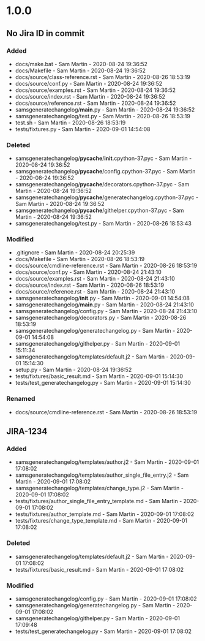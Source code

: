 # 1.0.0

## No Jira ID in commit

### Added

 - docs/make.bat - Sam Martin - 2020-08-24 19:36:52
 - docs/Makefile - Sam Martin - 2020-08-24 19:36:52
 - docs/source/class-reference.rst - Sam Martin - 2020-08-26 18:53:19
 - docs/source/conf.py - Sam Martin - 2020-08-24 19:36:52
 - docs/source/examples.rst - Sam Martin - 2020-08-24 19:36:52
 - docs/source/index.rst - Sam Martin - 2020-08-24 19:36:52
 - docs/source/reference.rst - Sam Martin - 2020-08-24 19:36:52
 - samsgeneratechangelog/__main__.py - Sam Martin - 2020-08-24 19:36:52
 - samsgeneratechangelog/test.py - Sam Martin - 2020-08-26 18:53:19
 - test.sh - Sam Martin - 2020-08-26 18:53:19
 - tests/fixtures.py - Sam Martin - 2020-09-01 14:54:08

### Deleted

 - samsgeneratechangelog/__pycache__/__init__.cpython-37.pyc - Sam Martin - 2020-08-24 19:36:52
 - samsgeneratechangelog/__pycache__/config.cpython-37.pyc - Sam Martin - 2020-08-24 19:36:52
 - samsgeneratechangelog/__pycache__/decorators.cpython-37.pyc - Sam Martin - 2020-08-24 19:36:52
 - samsgeneratechangelog/__pycache__/generatechangelog.cpython-37.pyc - Sam Martin - 2020-08-24 19:36:52
 - samsgeneratechangelog/__pycache__/githelper.cpython-37.pyc - Sam Martin - 2020-08-24 19:36:52
 - samsgeneratechangelog/test.py - Sam Martin - 2020-08-26 18:53:43

### Modified

 - .gitignore - Sam Martin - 2020-08-24 20:25:39
 - docs/Makefile - Sam Martin - 2020-08-26 18:53:19
 - docs/source/cmdline-reference.rst - Sam Martin - 2020-08-26 18:53:19
 - docs/source/conf.py - Sam Martin - 2020-08-24 21:43:10
 - docs/source/examples.rst - Sam Martin - 2020-08-24 21:43:10
 - docs/source/index.rst - Sam Martin - 2020-08-26 18:53:19
 - docs/source/reference.rst - Sam Martin - 2020-08-24 21:43:10
 - samsgeneratechangelog/__init__.py - Sam Martin - 2020-09-01 14:54:08
 - samsgeneratechangelog/__main__.py - Sam Martin - 2020-08-24 21:43:10
 - samsgeneratechangelog/config.py - Sam Martin - 2020-08-24 21:43:10
 - samsgeneratechangelog/decorators.py - Sam Martin - 2020-08-26 18:53:19
 - samsgeneratechangelog/generatechangelog.py - Sam Martin - 2020-09-01 14:54:08
 - samsgeneratechangelog/githelper.py - Sam Martin - 2020-09-01 15:11:34
 - samsgeneratechangelog/templates/default.j2 - Sam Martin - 2020-09-01 15:14:30
 - setup.py - Sam Martin - 2020-08-24 19:36:52
 - tests/fixtures/basic_result.md - Sam Martin - 2020-09-01 15:14:30
 - tests/test_generatechangelog.py - Sam Martin - 2020-09-01 15:14:30

### Renamed

 - docs/source/cmdline-reference.rst - Sam Martin - 2020-08-26 18:53:19

## JIRA-1234

### Added

 - samsgeneratechangelog/templates/author.j2 - Sam Martin - 2020-09-01 17:08:02
 - samsgeneratechangelog/templates/author_single_file_entry.j2 - Sam Martin - 2020-09-01 17:08:02
 - samsgeneratechangelog/templates/change_type.j2 - Sam Martin - 2020-09-01 17:08:02
 - tests/fixtures/author_single_file_entry_template.md - Sam Martin - 2020-09-01 17:08:02
 - tests/fixtures/author_template.md - Sam Martin - 2020-09-01 17:08:02
 - tests/fixtures/change_type_template.md - Sam Martin - 2020-09-01 17:08:02

### Deleted

 - samsgeneratechangelog/templates/default.j2 - Sam Martin - 2020-09-01 17:08:02
 - tests/fixtures/basic_result.md - Sam Martin - 2020-09-01 17:08:02

### Modified

 - samsgeneratechangelog/config.py - Sam Martin - 2020-09-01 17:08:02
 - samsgeneratechangelog/generatechangelog.py - Sam Martin - 2020-09-01 17:08:02
 - samsgeneratechangelog/githelper.py - Sam Martin - 2020-09-01 17:09:48
 - tests/test_generatechangelog.py - Sam Martin - 2020-09-01 17:08:02